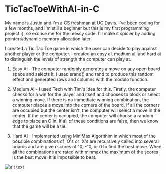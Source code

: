 # TicTacToeWithAI-in-C
My name is Justin and I'm a CS freshman at UC Davis. I've been coding for a few months, and I'm still a beginner but this is my first programming project :), so excuse me for the messy code. I'll make it spicier by adding pointers/dynamic memory allocation later.

I created a Tic Tac Toe game in which the user can decide to play against another player or the computer. I created an easy ai, medium ai, and hard ai to distinguish the levels
of strength the computer can play at.

1. Easy Ai - The computer randomly generates a move on any open board space and selects it. I used srand() and rand to produce this random effect and generated rows and columns
with the modulo function.

2. Medium Ai - I used Tech with Tim's idea for this. Firstly, the computer checks for a win for the player and itself and chooses to block or select a winning move. If there is
no immediate winning combination, the computer places a move into the corners of the board. If all the corners are occupied but the center isn't, the computer will select a move
in the center. If the center is occupied, the computer will choose a random edge to place an O in. If all of these conditions are false, then we know that the game will be a tie.

3. Hard AI - Implemented using MiniMax Algorithim in which most of the possible combinations of 'O's or 'X's are recursively called into several boards and are given scores of
10, -10, or 0 to find the best move. When all the combinations are rated with minmax the maximum of the scores is the best move. It is impossible to beat. 

![alt text](https://media.geeksforgeeks.org/wp-content/uploads/TIC_TAC.jpg)

